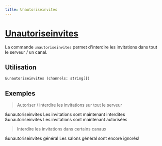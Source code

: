 ```yaml
---
title: Unautoriseinvites
---
```

# [Unautoriseinvites](https://github.com/federation-interservices-d-informatique/bot/blob/main/src/commands/config/unautoriseinvites.ts)
La commande `unautoriseinvites` permet d'interdire les invitations dans tout le serveur / un canal.

## Utilisation
```
&unautoriseinvites (channels: string[])
```

## Exemples
> Autoriser / interdire les invitations sur tout le serveur
<discord-messages>
<discord-message profile="kilgharrah">&unautoriseinvites</discord-message>
<discord-message profile="fiibot">Les invitations sont maintenant interdites</discord-message>
<discord-message profile="kilgharrah">&unautoriseinvites</discord-message>
<discord-message profile="fiibot">Les invitations sont maintenant autorisées</discord-message>
</discord-message>
</discord-messages>

> Interdire les invitations dans certains canaux
<discord-messages>
<discord-message profile="kilgharrah">&unautoriseinvites <mention type="channel">général</mention></discord-message>
<discord-message profile="fiibot">Les salons  <mention type="channel">général</mention> sont encore ignorés! </discord-message>
</discord-messages>